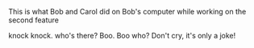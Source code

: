 This is what Bob and Carol did on Bob's computer while working on the second feature

knock knock. who's there? Boo. Boo who? Don't cry, it's only a joke!